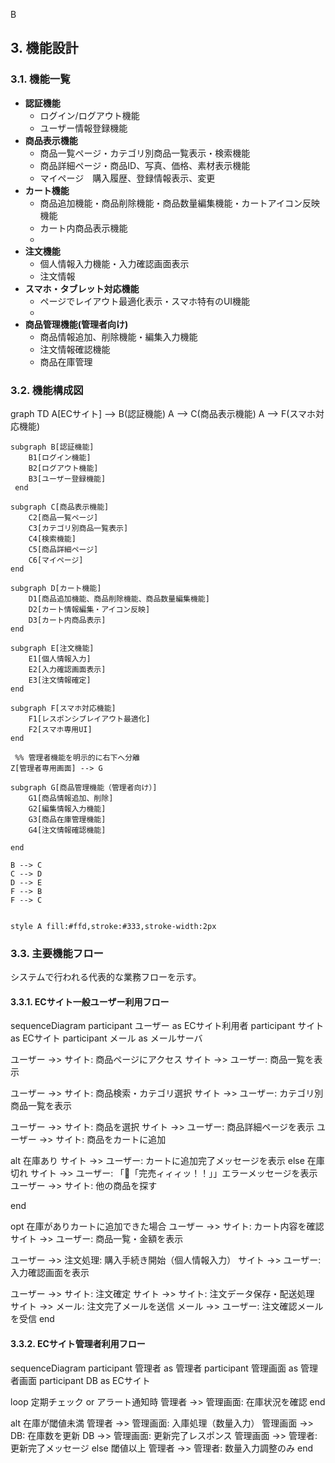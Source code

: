 B
## 3. 機能設計

### 3.1. 機能一覧

- **認証機能**
    - ログイン/ログアウト機能
    - ユーザー情報登録機能
- **商品表示機能**
    - 商品一覧ページ・カテゴリ別商品一覧表示・検索機能
    - 商品詳細ページ・商品ID、写真、価格、素材表示機能
    - マイページ　購入履歴、登録情報表示、変更
- **カート機能**
    - 商品追加機能・商品削除機能・商品数量編集機能・カートアイコン反映機能
    - カート内商品表示機能
    - 
- **注文機能**
    - 個人情報入力機能・入力確認画面表示
    - 注文情報
- **スマホ・タブレット対応機能**
    - ページでレイアウト最適化表示・スマホ特有のUI機能
    - 
- **商品管理機能(管理者向け)**
    - 商品情報追加、削除機能・編集入力機能
    - 注文情報確認機能
    - 商品在庫管理

### 3.2. 機能構成図

<div class="mermaid">
graph TD
    A[ECサイト] --> B(認証機能)
    A --> C(商品表示機能)
    A --> F(スマホ対応機能)
    

    subgraph B[認証機能]
        B1[ログイン機能]
        B2[ログアウト機能]
        B3[ユーザー登録機能]
     end

    subgraph C[商品表示機能]
        C2[商品一覧ページ]
        C3[カテゴリ別商品一覧表示]
        C4[検索機能]
        C5[商品詳細ページ]
        C6[マイページ]
    end

    subgraph D[カート機能]
        D1[商品追加機能、商品削除機能、商品数量編集機能]
        D2[カート情報編集・アイコン反映]
        D3[カート内商品表示]
    end

    subgraph E[注文機能]
        E1[個人情報入力]
        E2[入力確認画面表示]
        E3[注文情報確定]
    end

    subgraph F[スマホ対応機能]
        F1[レスポンシブレイアウト最適化]
        F2[スマホ専用UI]
    end

     %% 管理者機能を明示的に右下へ分離
    Z[管理者専用画面] --> G

    subgraph G[商品管理機能（管理者向け）]
        G1[商品情報追加、削除]
        G2[編集情報入力機能]
        G3[商品在庫管理機能]
        G4[注文情報確認機能]

    end

    B --> C
    C --> D
    D --> E
    F --> B
    F --> C
    

    style A fill:#ffd,stroke:#333,stroke-width:2px
</div>

### 3.3. 主要機能フロー

システムで行われる代表的な業務フローを示す。

#### 3.3.1. ECサイト一般ユーザー利用フロー

<div class="mermaid">
sequenceDiagram
participant ユーザー as ECサイト利用者
participant サイト as ECサイト
participant メール as メールサーバ

ユーザー ->> サイト: 商品ページにアクセス
サイト ->> ユーザー: 商品一覧を表示

ユーザー ->> サイト: 商品検索・カテゴリ選択
サイト ->> ユーザー: カテゴリ別商品一覧を表示

ユーザー ->> サイト: 商品を選択
サイト ->> ユーザー: 商品詳細ページを表示
ユーザー ->> サイト: 商品をカートに追加

alt 在庫あり
サイト ->> ユーザー: カートに追加完了メッセージを表示
else 在庫切れ
サイト ->> ユーザー: 「🎉「完売ィィィッ！！」」エラーメッセージを表示
ユーザー ->> サイト: 他の商品を探す

end

opt 在庫がありカートに追加できた場合
ユーザー ->> サイト: カート内容を確認
サイト ->> ユーザー: 商品一覧・金額を表示

ユーザー ->> 注文処理: 購入手続き開始（個人情報入力）
サイト ->> ユーザー: 入力確認画面を表示

ユーザー ->> サイト: 注文確定
サイト ->> サイト: 注文データ保存・配送処理
サイト ->> メール: 注文完了メールを送信
メール ->> ユーザー: 注文確認メールを受信
end
</div>

#### 3.3.2. ECサイト管理者利用フロー
<div class="mermaid">
sequenceDiagram
participant 管理者 as 管理者
participant 管理画面 as 管理者画面
participant DB as ECサイト

loop 定期チェック or アラート通知時
    管理者 ->> 管理画面: 在庫状況を確認
end

alt 在庫が閾値未満
    管理者 ->> 管理画面: 入庫処理（数量入力）
    管理画面 ->> DB: 在庫数を更新
    DB ->> 管理画面: 更新完了レスポンス
    管理画面 ->> 管理者: 更新完了メッセージ
else 閾値以上
    管理者 ->> 管理者: 数量入力調整のみ
end
</div>
